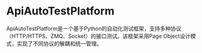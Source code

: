 # ApiAutoTestPlatform
ApiAutoTestPlatform是一个基于Python的自动化测试框架，支持多种协议（HTTP/HTTPS、ZMQ、Socket）的接口测试。该框架采用Page Object设计模式，实现了不同协议的解耦和统一管理。
